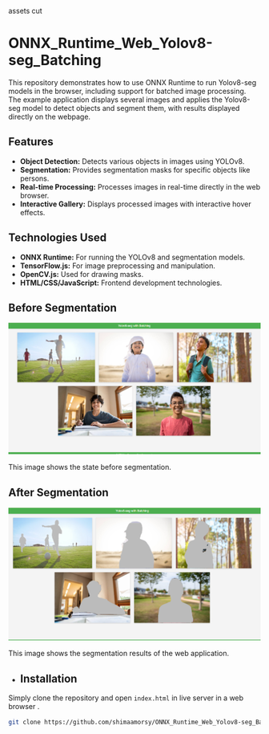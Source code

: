 assets cut 

# ONNX_Runtime_Web_Yolov8-seg_Batching
This repository demonstrates how to use ONNX Runtime to run Yolov8-seg models in the browser, including support for batched image processing. The example application displays several images and applies the Yolov8-seg model to detect objects and segment them, with results displayed directly on the webpage.

## Features

- **Object Detection:** Detects various objects in images using YOLOv8.
- **Segmentation:** Provides segmentation masks for specific objects like persons.
- **Real-time Processing:** Processes images in real-time directly in the web browser.
- **Interactive Gallery:** Displays processed images with interactive hover effects.

## Technologies Used

- **ONNX Runtime:** For running the YOLOv8 and segmentation models.
- **TensorFlow.js:** For image preprocessing and manipulation.
- **OpenCV.js:** Used for drawing masks.
- **HTML/CSS/JavaScript:** Frontend development technologies.

## Before Segmentation

![Before Segmentation](https://github.com/shimaamorsy/ONNX_Runtime_Web_Yolov8-seg_Batching/blob/main/img/before.PNG)

This image shows the state before segmentation.

  ## After Segmentation

![After Segmentation](https://github.com/shimaamorsy/ONNX_Runtime_Web_Yolov8-seg_Batching/blob/main/img/after.png)

This image shows the segmentation results of the web application.

- ## Installation
 Simply clone the repository and open `index.html` in live server in a web browser .

 ```bash
git clone https://github.com/shimaamorsy/ONNX_Runtime_Web_Yolov8-seg_Batching.git


